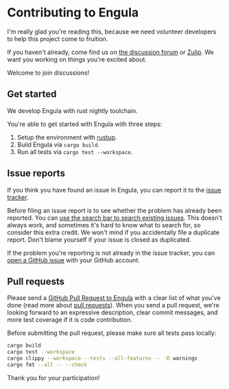 # Contributing to Engula

I'm really glad you're reading this, because we need volunteer developers to help this project come to fruition.

If you haven't already, come find us on [the discussion forum][discussion-forum] or [Zulip][zulip-url]. We want you working on things you're excited about.

Welcome to join discussions!

[discussion-forum]: https://github.com/engula/engula/discussions
[zulip-url]: https://engula.zulipchat.com

## Get started

We develop Engula with rust nightly toolchain.

You're able to get started with Engula with three steps:

1. Setup the environment with [rustup](https://rustup.rs/).
2. Build Engula via `cargo build`.
3. Run all tests via `cargo test --workspace`.

## Issue reports

If you think you have found an issue in Engula, you can report it to the [issue tracker](https://github.com/engula/engula/issues).

Before filing an issue report is to see whether the problem has already been reported. You can [use the search bar to search existing issues](https://docs.github.com/en/github/administering-a-repository/finding-information-in-a-repository/using-search-to-filter-issues-and-pull-requests). This doesn't always work, and sometimes it's hard to know what to search for, so consider this extra credit. We won't mind if you accidentally file a duplicate report. Don't blame yourself if your issue is closed as duplicated.

If the problem you're reporting is not already in the issue tracker, you can [open a GitHub issue](https://docs.github.com/en/issues/tracking-your-work-with-issues/creating-an-issue) with your GitHub account.

## Pull requests

Please send a [GitHub Pull Request to Engula](https://github.com/engula/engula/pull/new/main) with a clear list of what you've done (read more about [pull requests](http://help.github.com/pull-requests/)). When you send a pull request, we're looking forward to an expressive description, clear commit messages, and more test coverage if it is code contribution.

Before submitting the pull request, please make sure all tests pass locally:

```bash
cargo build
cargo test --workspace
cargo clippy --workspace --tests --all-features -- -D warnings
cargo fmt --all -- --check
```

Thank you for your participation!
